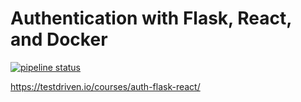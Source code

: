 # Authentication with Flask, React, and Docker

[![pipeline status](https://gitlab.com/testdriven/flask-tdd-docker/badges/master/pipeline.svg)](https://gitlab.com/testdriven/flask-tdd-docker/commits/master)

https://testdriven.io/courses/auth-flask-react/
